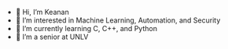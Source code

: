 - 👋 Hi, I’m Keanan
- 👀 I’m interested in Machine Learning, Automation, and Security
- 🌱 I’m currently learning C, C++, and Python
- 💞️ I’m a senior at UNLV



<!---
k-plusplus/k-plusplus is a ✨ special ✨ repository because its `README.md` (this file) appears on your GitHub profile.
You can click the Preview link to take a look at your changes.
--->
